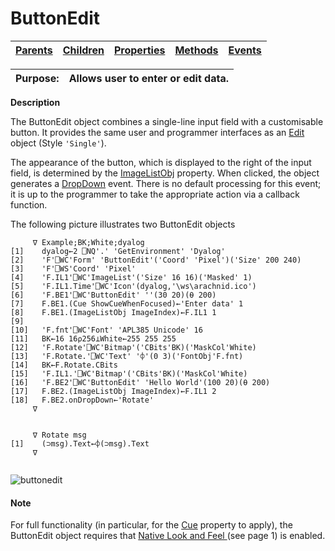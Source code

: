 




<h1 class="heading"><span class="name">ButtonEdit</span></h1>

| [Parents](../ParentLists/ButtonEdit.htm) | [Children](../ChildLists/ButtonEdit.htm) | [Properties](../PropLists/ButtonEdit.htm) | [Methods](../MethodLists/ButtonEdit.htm) | [Events](../EventLists/ButtonEdit.htm) |
| --- | --- | --- | --- | ---  |


| Purpose: | Allows user to enter or edit data. |
| --- | ---  |


**Description**


The ButtonEdit object combines a single-line input field with a customisable button. It provides the same user and programmer interfaces as an [Edit](edit.md) object (Style `'Single'`).



The appearance of the button, which is displayed to the right of the input field, is determined by the [ImageListObj](./imagelistobj.md) property. When clicked, the object generates a [DropDown](./dropdown.md) event. There is no default processing for this event; it is up to the programmer to take the appropriate action via a callback function.


The following picture illustrates two ButtonEdit objects
```apl
     ∇ Example;BK;White;dyalog
[1]    dyalog←2 ⎕NQ'.' 'GetEnvironment' 'Dyalog'
[2]    'F'⎕WC'Form' 'ButtonEdit'('Coord' 'Pixel')('Size' 200 240)
[3]    'F'⎕WS'Coord' 'Pixel'
[4]    'F.IL1'⎕WC'ImageList'('Size' 16 16)('Masked' 1)
[5]    'F.IL1.Time'⎕WC'Icon'(dyalog,'\ws\arachnid.ico')
[6]    'F.BE1'⎕WC'ButtonEdit' ''(30 20)(⍬ 200)
[7]    F.BE1.(Cue ShowCueWhenFocused)←'Enter data' 1
[8]    F.BE1.(ImageListObj ImageIndex)←F.IL1 1
[9]
[10]   'F.fnt'⎕WC'Font' 'APL385 Unicode' 16
[11]   BK←16 16⍴256⊥White←255 255 255
[12]   'F.Rotate'⎕WC'Bitmap'('CBits'BK)('MaskCol'White)
[13]   'F.Rotate.'⎕WC'Text' '⌽'(0 3)('FontObj'F.fnt)
[14]   BK←F.Rotate.CBits
[15]   'F.IL1.'⎕WC'Bitmap'('CBits'BK)('MaskCol'White)
[16]   'F.BE2'⎕WC'ButtonEdit' 'Hello World'(100 20)(⍬ 200)
[17]   F.BE2.(ImageListObj ImageIndex)←F.IL1 2
[18]   F.BE2.onDropDown←'Rotate'
     ∇


     ∇ Rotate msg
[1]    (⊃msg).Text←⌽(⊃msg).Text
     ∇


```


![buttonedit](../img/buttonedit.png)

#### Note


For full functionality (in particular, for the [Cue](./cue.md) property to apply), the ButtonEdit object requires that  [Native Look and Feel ](../../Miscellaneous/Windows%20XP%20Look%20and%20Feel.htm)
(see page 1)
 is enabled.



